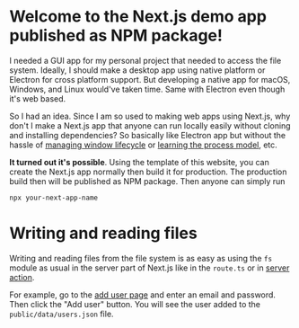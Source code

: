 # Welcome to the Next.js demo app published as NPM package!

I needed a GUI app for my personal project that needed to access the file system. Ideally, I should make a desktop app using native platform or Electron for cross platform support. But developing a native app for macOS, Windows, and Linux would've taken time. Same with Electron even though it's web based.

So I had an idea. Since I am so used to making web apps using Next.js, why don't I make a Next.js app that anyone can run locally easily without cloning and installing dependencies? So basically like Electron app but without the hassle of [managing window lifecycle](https://www.electronjs.org/docs/latest/tutorial/tutorial-first-app#managing-your-apps-window-lifecycle) or [learning the process model](https://www.electronjs.org/docs/latest/tutorial/process-model), etc.

**It turned out it's possible**. Using the template of this website, you can create the Next.js app normally then build it for production. The production build then will be published as NPM package. Then anyone can simply run

```
npx your-next-app-name
```

# Writing and reading files

Writing and reading files from the file system is as easy as using the `fs` module as usual in the server part of Next.js like in the `route.ts` or in [server action](https://nextjs.org/docs/app/building-your-application/data-fetching/server-actions-and-mutations).

For example, go to the [add user page](/add-user) and enter an email and password. Then click the "Add user" button. You will see the user added to the `public/data/users.json` file.
